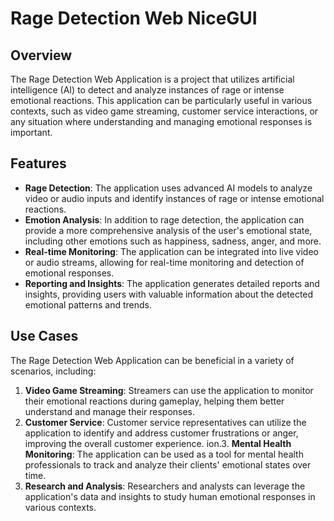 # Rage Detection Web NiceGUI

## Overview
The Rage Detection Web Application is a project that utilizes artificial intelligence (AI) to detect and analyze instances of rage or intense emotional reactions. This application can be particularly useful in various contexts, such as video game streaming, customer service interactions, or any situation where understanding and managing emotional responses is important.

## Features
- **Rage Detection**: The application uses advanced AI models to analyze video or audio inputs and identify instances of rage or intense emotional reactions.
- **Emotion Analysis**: In addition to rage detection, the application can provide a more comprehensive analysis of the user's emotional state, including other emotions such as happiness, sadness, anger, and more.
- **Real-time Monitoring**: The application can be integrated into live video or audio streams, allowing for real-time monitoring and detection of emotional responses.
- **Reporting and Insights**: The application generates detailed reports and insights, providing users with valuable information about the detected emotional patterns and trends.

## Use Cases
The Rage Detection Web Application can be beneficial in a variety of scenarios, including:

1. **Video Game Streaming**: Streamers can use the application to monitor their emotional reactions during gameplay, helping them better understand and manage their responses.
2. **Customer Service**: Customer service representatives can utilize the application to identify and address customer frustrations or anger, improving the overall customer experience.
ion.3. **Mental Health Monitoring**: The application can be used as a tool for mental health professionals to track and analyze their clients' emotional states over time.
4. **Research and Analysis**: Researchers and analysts can leverage the application's data and insights to study human emotional responses in various contexts.
